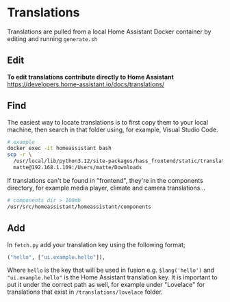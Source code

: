# Translations

Translations are pulled from a local Home Assistant Docker container by editing and running `generate.sh`

## Edit

**To edit translations contribute directly to Home Assistant**
<https://developers.home-assistant.io/docs/translations/>

## Find

The easiest way to locate translations is to first copy them to your local machine, then search in that folder using, for example, Visual Studio Code.

```bash
# example
docker exec -it homeassistant bash
scp -r \
  /usr/local/lib/python3.12/site-packages/hass_frontend/static/translations \
  matte@192.168.1.109:/Users/matte/Downloads
```

If translations can't be found in "frontend", they're in the components directory, for example media player, climate and camera translations...

```bash
# components dir > 100mb
/usr/src/homeassistant/homeassistant/components
```

## Add

In `fetch.py` add your translation key using the following format;

```py
("hello", ["ui.example.hello"]),
```

Where `hello` is the key that will be used in fusion e.g. `$lang('hello')` and `"ui.example.hello"` is the Home Assistant translation key. It is important to put it under the correct path as well, for example under "Lovelace" for translations that exist in `/translations/lovelace` folder.
